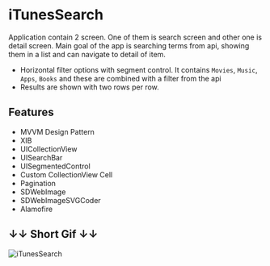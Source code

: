 # iTunesSearch

Application contain 2 screen. One of them is search screen and other one is detail screen. Main goal of the app is searching terms from api, showing them in a list and can navigate to detail of item.


* Horizontal filter options with segment control. It contains `Movies`, `Music`, `Apps`, `Books` and these are combined with a filter from the api
* Results are shown with two rows per row.

## Features
* MVVM Design Pattern
* XIB
* UICollectionView
* UISearchBar
* UISegmentedControl
* Custom CollectionView Cell
* Pagination
* SDWebImage
* SDWebImageSVGCoder
* Alamofire


## ↓↓ Short Gif ↓↓

![iTunesSearch](https://user-images.githubusercontent.com/116464498/219023268-8f1a38bd-dd6f-437c-98a9-a4167661319b.gif)

